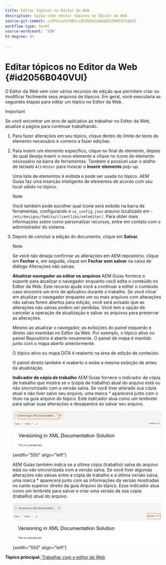 ```yaml
---
title: Editar tópicos no Editor da Web
description: Saiba como editar tópicos no Editor da Web
source-git-commit: cc0fbca257d82cc82db5b5da8d263309fd71de55
workflow-type: tm+mt
source-wordcount: '538'
ht-degree: 0%

---
```



# Editar tópicos no Editor da Web {#id2056B040VUI}

O Editor da Web vem com vários recursos de edição que permitem criar ou modificar facilmente seus arquivos de tópicos. Em geral, você executaria as seguintes etapas para editar um tópico no Editor da Web.

>[!IMPORTANT]
>
> Se você encontrar um erro de aplicativo ao trabalhar no Editor da Web, atualize a página para continuar trabalhando.

1. Para fazer alterações em seu tópico, clique dentro do limite de texto do elemento necessário e comece a fazer edições.

1. Para inserir um elemento específico, clique no final do elemento, depois do qual deseja inserir o novo elemento e clique no ícone de elemento necessário na barra de ferramentas. Também é possível usar o atalho de teclado `Alt+Enter` para invocar o **Inserir elemento** pop-up.

   Uma lista de elementos é exibida e pode ser usada no tópico. AEM Guias faz uma inserção inteligente de elementos de acordo com seu local válido no tópico.

   >[!NOTE]
   >
   > Você também pode escolher qual ícone será exibido na barra de ferramentas, configurando o `ui_config.json` arquivo localizado em - `/etc/designs/fmdita/clientlibs/xmleditor/`. Para obter mais informações sobre como personalizar recursos, entre em contato com o administrador do sistema.

1. Depois de concluir a edição do documento, clique em **Salvar**.

   >[!NOTE]
   >
   > Se você não deseja confirmar as alterações em AEM repositório, clique em **Fechar** e, em seguida, clique em **Fechar sem salvar** na caixa de diálogo Alterações não salvas.

   **Atualizar navegador ao editar os arquivos**
AEM Guias fornece o suporte para atualizar o navegador enquanto você edita o conteúdo no Editor da Web. Este recurso ajuda você a continuar a editar o conteúdo caso encontre um erro de aplicativo durante o trabalho. Se você clicar em atualizar o navegador enquanto um ou mais arquivos com alterações não salvas forem abertos para edição, você será avisado que as alterações não salvas podem ser perdidas. Você tem a opção de cancelar a operação de atualização e salvar os arquivos para preservar as alterações.

   Mesmo ao atualizar o navegador, as exibições do painel esquerdo e direito são mantidas no Editor da Web. Por exemplo, o tópico ativo no painel Repositório é aberto novamente. O painel de mapa é mantido junto com o mapa aberto anteriormente.

   O tópico ativo ou mapa DITA é reaberto na área de edição de conteúdo.

   O painel direito também é reaberto e exibe a mesma exibição de antes da atualização.

   **Indicador de cópia de trabalho**
AEM Guias fornece o indicador de cópia de trabalho que mostra se o \(cópia de trabalho\) atual do arquivo está ou não sincronizado com a versão salva. Se você tiver alterado sua cópia atual e não tiver salvo seu arquivo, uma marca \* aparecerá junto com o título na guia arquivo do tópico. Este indicador atua como um lembrete para salvar suas alterações e desaparece ao salvar seu arquivo.

   ![](images/working-copy-text-update-indicator.png){width="550" align="left"}

   AEM Guias também indica se a última cópia \(trabalho\) salva do arquivo está ou não sincronizada com a versão salva. Se você tiver algumas alterações não salvas entre a cópia de trabalho e a última versão salva, uma marca \* aparecerá junto com as informações da versão mostradas no canto superior direito da guia Arquivo do tópico. Esse indicador atua como um lembrete para salvar e criar uma versão da sua cópia \(trabalho\) atual do arquivo.

   ![](images/version-update-indicator.png){width="550" align="left"}


**Tópico principal:**[ Trabalhar com o editor da Web](web-editor.md)

